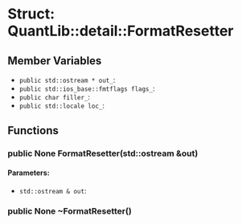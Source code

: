 # Struct: QuantLib::detail::FormatResetter

## Member Variables
- `public std::ostream * out_`: 
- `public std::ios_base::fmtflags flags_`: 
- `public char filler_`: 
- `public std::locale loc_`: 

## Functions
### public None FormatResetter(std::ostream &out)

#### Parameters:
- `std::ostream & out`: 

### public None ~FormatResetter()


